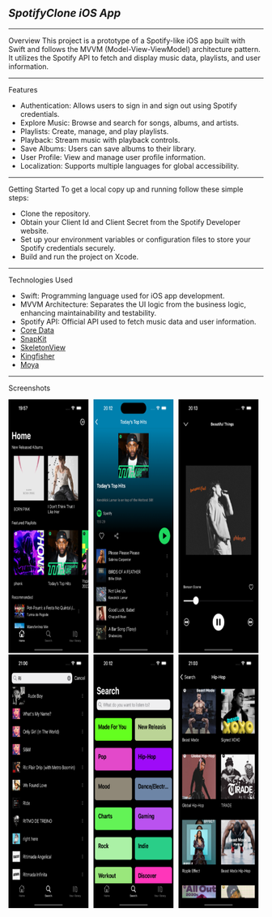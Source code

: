 ## *SpotifyClone iOS App*

---
Overview
This project is a prototype of a Spotify-like iOS app built with Swift and follows the MVVM (Model-View-ViewModel) architecture pattern. It utilizes the Spotify API to fetch and display music data, playlists, and user information.

 ---
Features
- Authentication: Allows users to sign in and sign out using Spotify credentials.
- Explore Music: Browse and search for songs, albums, and artists.
- Playlists: Create, manage, and play playlists.
- Playback: Stream music with playback controls.
- Save Albums: Users can save albums to their library.
- User Profile: View and manage user profile information.
- Localization: Supports multiple languages for global accessibility.
---

Getting Started
To get a local copy up and running follow these simple steps:

- Clone the repository.
- Obtain your Client Id and Client Secret from the Spotify Developer website.
- Set up your environment variables or configuration files to store your Spotify credentials securely.
- Build and run the project on Xcode.
---

Technologies Used
- Swift: Programming language used for iOS app development.
- MVVM Architecture: Separates the UI logic from the business logic, enhancing maintainability and testability.
- Spotify API: Official API used to fetch music data and user information.
- [Core Data](https://developer.apple.com/documentation/coredata/)
- [SnapKit](https://github.com/SnapKit/SnapKit)
- [SkeletonView](https://github.com/Juanpe/SkeletonView)
- [Kingfisher](https://github.com/onevcat/Kingfisher)
- [Moya](https://github.com/Moya/Moya)

---
Screenshots

<div style="display: flex; flex-wrap: wrap;">
    <div style="flex: 0 0 calc(33.33% - 10px); margin-right: 10px;">
        <img src="https://github.com/SeikouCode/SpotifyClone/blob/main/Images/Home.png" width="250" height="500" alt="Launch Screen">
    </div>
    <div style="flex: 0 0 calc(33.33% - 10px); margin-right: 10px;">
        <img src="https://github.com/SeikouCode/SpotifyClone/blob/main/Images/Playlist.png" width="250" height="500" alt="Main Screen">
    </div>
    <div style="flex: 0 0 calc(33.33% - 10px);">
        <img src="https://github.com/SeikouCode/SpotifyClone/blob/main/Images/Player.png" width="250" height="500" alt="Details Screen">
    </div>
</div>
<div style="display: flex; flex-wrap: wrap;">
    <div style="flex: 0 0 calc(33.33% - 10px); margin-right: 10px;">
        <img src="https://github.com/SeikouCode/SpotifyClone/blob/main/Images/Search.png" width="250" height="500" alt="Details Screen">
    </div>
    <div style="flex: 0 0 calc(33.33% - 10px); margin-right: 10px;">
        <img src="https://github.com/SeikouCode/SpotifyClone/blob/main/Images/Categories.png" width="250" height="500" alt="Details Screen">
    </div>
    <div style="flex: 0 0 calc(33.33% - 10px);">
        <img src="https://github.com/SeikouCode/SpotifyClone/blob/main/Images/Playlists.png" width="250" height="500" alt="Details Screen">
    </div>
</div>
